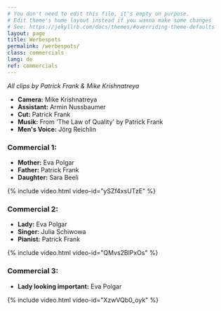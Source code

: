 ```yaml
---
# You don't need to edit this file, it's empty on purpose.
# Edit theme's home layout instead if you wanna make some changes
# See: https://jekyllrb.com/docs/themes/#overriding-theme-defaults
layout: page
title: Werbespots
permalink: /werbespots/
class: commercials
lang: de
ref: commercials
---
```

*All clips by Patrick Frank & Mike Krishnatreya*

- **Camera:** Mike Krishnatreya
- **Assistant:** Armin Nussbaumer
- **Cut:** Patrick Frank
- **Musik:** From 'The Law of Quality' by Patrick Frank
- **Men's Voice:** Jörg Reichlin

### Commercial 1:
- **Mother:** Eva Polgar
- **Father:** Patrick Frank
- **Daughter:** Sara Beeli
  
{% include video.html video-id="ySZf4xsUTzE" %}


### Commercial 2:
- **Lady:** Eva Polgar
- **Singer:** Julia Schiwowa
- **Pianist:** Patrick Frank

{% include video.html video-id="QMvs2BlPxOs" %}


### Commercial 3:
- **Lady looking important:** Eva Polgar

{% include video.html video-id="XzwVQb0_oyk" %}
